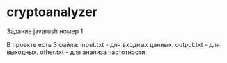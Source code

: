 # cryptoanalyzer
Задание javarush номер 1

В проекте есть 3 файла:
    input.txt - для входных данных.
    output.txt - для выходных.
    other.txt - для анализа частотности.